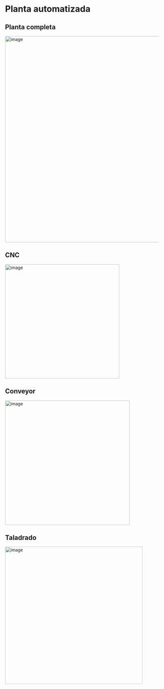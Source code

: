 # Planta automatizada

## Planta completa
<img width="676" alt="image" src="https://github.com/APM-Kullu/Project/assets/52173621/720cabd6-a22f-4ab4-8a29-0c245d9ec3bf">

## CNC
<img width="374" alt="image" src="https://github.com/APM-Kullu/Project/assets/52173621/6dfb3aee-a7e8-4f87-9640-14275d7d5b1a">

## Conveyor
<img width="408" alt="image" src="https://github.com/APM-Kullu/Project/assets/52173621/e5324434-63f2-40eb-9265-c4045b87f2c3">

## Taladrado
<img width="450" alt="image" src="https://github.com/APM-Kullu/Project/assets/52173621/8a926470-1f7e-480d-bf90-04f5a03dad38">
